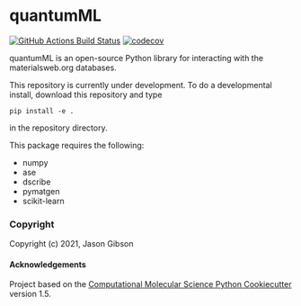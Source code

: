 quantumML
==============================
[//]: # (Badges)
[![GitHub Actions Build Status](https://github.com/REPLACE_WITH_OWNER_ACCOUNT/quantumml/workflows/CI/badge.svg)](https://github.com/REPLACE_WITH_OWNER_ACCOUNT/quantumml/actions?query=workflow%3ACI)
[![codecov](https://codecov.io/gh/REPLACE_WITH_OWNER_ACCOUNT/quantumML/branch/master/graph/badge.svg)](https://codecov.io/gh/REPLACE_WITH_OWNER_ACCOUNT/quantumML/branch/master)


quantumML is an open-source Python library for interacting with the materialsweb.org databases. 

This repository is currently under development. To do a developmental install, download this repository and type

`pip install -e .`

in the repository directory.

This package requires the following:
  - numpy
  - ase
  - dscribe
  - pymatgen
  - scikit-learn
### Copyright

Copyright (c) 2021, Jason Gibson


#### Acknowledgements
 
Project based on the 
[Computational Molecular Science Python Cookiecutter](https://github.com/molssi/cookiecutter-cms) version 1.5.
